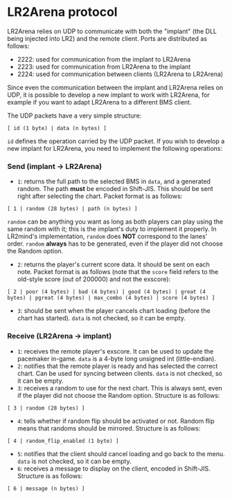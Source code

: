 # LR2Arena protocol

LR2Arena relies on UDP to communicate with both the "implant" (the DLL being injected into LR2) and the remote client. Ports are distributed as follows:
- 2222: used for communication from the implant to LR2Arena
- 2223: used for communication from LR2Arena to the implant
- 2224: used for communication between clients (LR2Arena to LR2Arena)

Since even the communication between the implant and LR2Arena relies on UDP, it is possible to develop a new implant to work with LR2Arena, for example if you want to adapt LR2Arena to a different BMS client.

The UDP packets have a very simple structure:
```
[ id (1 byte) | data (n bytes) ]
```
`id` defines the operation carried by the UDP packet.
If you wish to develop a new implant for LR2Arena, you need to implement the following operations:

### Send (implant -> LR2Arena)

- `1`: returns the full path to the selected BMS in `data`, and a generated random. The path **must** be encoded in Shift-JIS. This should be sent right after selecting the chart. Packet format is as follows:
```
[ 1 | random (28 bytes) | path (n bytes) ]
```
`random` can be anything you want as long as both players can play using the same random with it; this is the implant's duty to implement it properly. In LR2mind's implementation, `random` does **NOT** correspond to the lanes' order. `random` **always** has to be generated, even if the player did not choose the Random option.
- `2`: returns the player's current score data. It should be sent on each note. Packet format is as follows (note that the `score` field refers to the old-style score (out of 200000) and not the exscore):
```
[ 2 | poor (4 bytes) | bad (4 bytes) | good (4 bytes) | great (4 bytes) | pgreat (4 bytes) | max_combo (4 bytes) | score (4 bytes) ]
```
- `3`: should be sent when the player cancels chart loading (before the chart has started). `data` is not checked, so it can be empty.

### Receive (LR2Arena -> implant)

- `1`: receives the remote player's exscore. It can be used to update the pacemaker in-game. `data` is a 4-byte long unsigned int (little-endian).
- `2`: notifies that the remote player is ready and has selected the correct chart. Can be used for syncing between clients. `data` is not checked, so it can be empty.
- `3`: receives a random to use for the next chart. This is always sent, even if the player did not choose the Random option. Structure is as follows:
```
[ 3 | random (28 bytes) ]
```
- `4`: tells whether if random flip should be activated or not. Random flip means that randoms should be mirrored. Structure is as follows:
```
[ 4 | random_flip_enabled (1 byte) ]
```
- `5`: notifies that the client should cancel loading and go back to the menu. `data` is not checked, so it can be empty.
- `6`: receives a message to display on the client, encoded in Shift-JIS. Structure is as follows:
```
[ 6 | message (n bytes) ]
```
